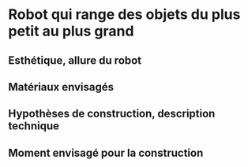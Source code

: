 
# Robot qui range des objets du plus petit au plus grand 

## Esthétique, allure du robot

## Matériaux envisagés

## Hypothèses de construction, description technique

## Moment envisagé pour la construction
